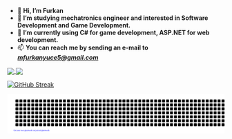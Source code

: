 - 👋 **Hi, I’m Furkan**
- 👀 **I’m studying mechatronics engineer and interested in Software Development and Game Development.**
- 🌱 **I’m currently using C# for game development, ASP.NET for web development.**
- 📫 **You can reach me by sending an e-mail to** ***mfurkanyuce5@gmail.com***

<a href="https://github.com/anuraghazra/github-readme-stats">
  <img height=200 align="center" src="https://github-readme-stats.vercel.app/api?username=RedLighterr&theme=dark&show_icons=false" />
</a>
<a href="https://github.com/anuraghazra/convoychat">
  <img height=200 align="center" src="https://github-readme-stats.vercel.app/api/top-langs?username=RedLighterr&theme=dark&layout=compact&langs_count=8&card_width=320" />
</a>

[![GitHub Streak](https://streak-stats.demolab.com/?user=RedLighterr&theme=dark&layout=compact)](https://git.io/streak-stats)

![gitartwork](gitartwork.svg)

<!---
RedLighterr/RedLighterr is a ✨ special ✨ repository because its `README.md` (this file) appears on your GitHub profile.
You can click the Preview link to take a look at your changes.
--->
